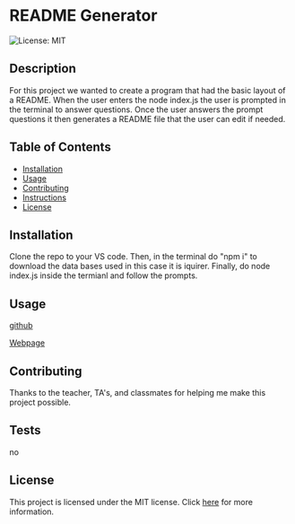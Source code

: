 
# README Generator
![License: MIT](https://img.shields.io/badge/license-MIT-ff69b4) 
## Description
For this project we wanted to create a program that had the basic layout of a README. When the user enters the node index.js the user is prompted in the terminal to answer questions. Once the user answers the prompt questions it then generates a README file that the user can edit if needed.
## Table of Contents
* [Installation](#installation)
* [Usage](#usage)
* [Contributing](#contributing)
* [Instructions](#instructions)
* [License](#license)

## Installation
Clone the repo to your VS code. Then, in the terminal do "npm i" to download the data bases used in this case it is iquirer. Finally, do node index.js inside the termianl and follow the prompts.

## Usage
[github](https://github.com/sweetkloid/readme-generator) 

[Webpage](https://sweetkloid.github.io/readme-generator/)

## Contributing
Thanks to the teacher, TA's, and classmates for helping me make this project possible.

## Tests
no

## License
This project is licensed under the MIT license. Click [here](https://opensource.org/licenses/MIT) for more information.
